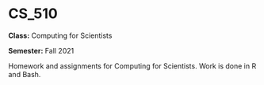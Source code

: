 # CS_510
**Class:** Computing for Scientists

**Semester:** Fall 2021

Homework and assignments for Computing for Scientists. Work is done in R and Bash.

